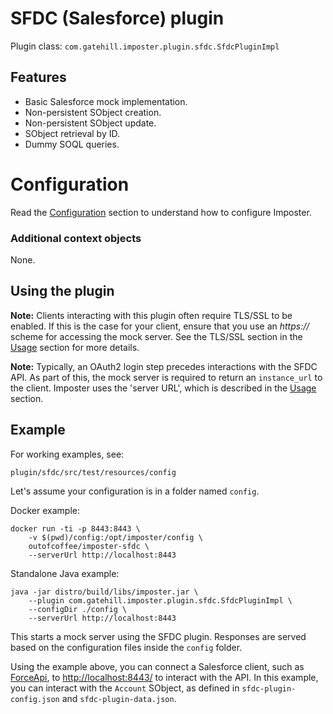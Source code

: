 # SFDC (Salesforce) plugin

Plugin class: `com.gatehill.imposter.plugin.sfdc.SfdcPluginImpl`

## Features

* Basic Salesforce mock implementation.
* Non-persistent SObject creation.
* Non-persistent SObject update.
* SObject retrieval by ID.
* Dummy SOQL queries.

# Configuration

Read the [Configuration](configuration.md) section to understand how to configure Imposter.

### Additional context objects

None.

## Using the plugin

**Note:** Clients interacting with this plugin often require TLS/SSL to be enabled.
If this is the case for your client, ensure that you use an _https://_ scheme for accessing
the mock server. See the TLS/SSL section in the [Usage](usage.md) section for more details.

**Note:** Typically, an OAuth2 login step precedes interactions with the SFDC API. As part
of this, the mock server is required to return an `instance_url` to the client. Imposter uses the 'server URL', which
is described in the [Usage](usage.md) section.

## Example

For working examples, see:

    plugin/sfdc/src/test/resources/config

Let's assume your configuration is in a folder named `config`.

Docker example:

    docker run -ti -p 8443:8443 \
        -v $(pwd)/config:/opt/imposter/config \
        outofcoffee/imposter-sfdc \
        --serverUrl http://localhost:8443

Standalone Java example:

    java -jar distro/build/libs/imposter.jar \
        --plugin com.gatehill.imposter.plugin.sfdc.SfdcPluginImpl \
        --configDir ./config \
        --serverUrl http://localhost:8443

This starts a mock server using the SFDC plugin. Responses are served based on the configuration files
inside the `config` folder.

Using the example above, you can connect a Salesforce client, such as
[ForceApi](https://github.com/jesperfj/force-rest-api), to
[http://localhost:8443/](http://localhost:8443/) to interact with the API. In this example,
you can interact with the `Account` SObject, as defined in `sfdc-plugin-config.json` and `sfdc-plugin-data.json`.
